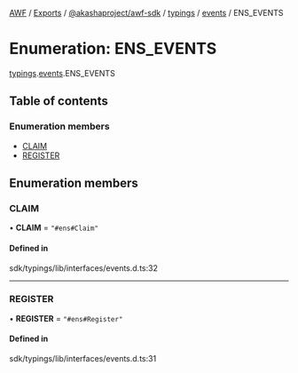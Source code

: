 [AWF](../README.md) / [Exports](../modules.md) / [@akashaproject/awf-sdk](../modules/_akashaproject_awf_sdk.md) / [typings](../modules/_akashaproject_awf_sdk.typings.md) / [events](../modules/_akashaproject_awf_sdk.typings.events.md) / ENS_EVENTS

# Enumeration: ENS\_EVENTS

[typings](../modules/_akashaproject_awf_sdk.typings.md).[events](../modules/_akashaproject_awf_sdk.typings.events.md).ENS_EVENTS

## Table of contents

### Enumeration members

- [CLAIM](_akashaproject_awf_sdk.typings.events.ENS_EVENTS.md#claim)
- [REGISTER](_akashaproject_awf_sdk.typings.events.ENS_EVENTS.md#register)

## Enumeration members

### CLAIM

• **CLAIM** = `"#ens#Claim"`

#### Defined in

sdk/typings/lib/interfaces/events.d.ts:32

___

### REGISTER

• **REGISTER** = `"#ens#Register"`

#### Defined in

sdk/typings/lib/interfaces/events.d.ts:31
